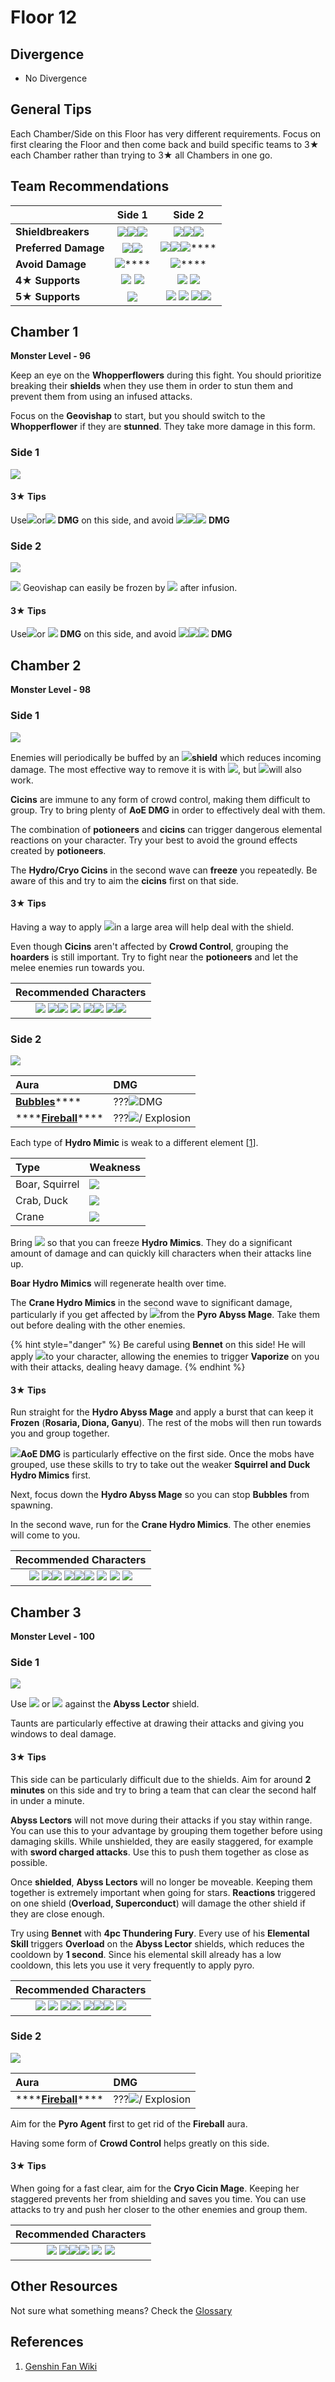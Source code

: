 # Floor 12

## Divergence

* No Divergence

## General Tips

Each Chamber/Side on this Floor has very different requirements. Focus on first clearing the Floor and then come back and build specific teams to 3★ each Chamber rather than trying to 3★ all Chambers in one go.

## Team Recommendations

|  | Side 1 | Side 2 |
| :--- | :---: | :---: |
| **Shieldbreakers** | ![](../../.gitbook/assets/pyro_small.png)![](../../.gitbook/assets/hydro_small.png)![](../../.gitbook/assets/cryo_small.png) | ![](../../.gitbook/assets/pyro_small.png)![](../../.gitbook/assets/hydro_small.png)![](../../.gitbook/assets/cryo_small.png) |
| **Preferred Damage** | ![](https://firebasestorage.googleapis.com/v0/b/gitbook-28427.appspot.com/o/assets%2F-MVAGyyACcSzyzfmgy7f%2Fsync%2F485abc41b72e4fb75fd6cf1b2c21d83a5da9a05c.png?generation=1615182625871961&alt=media)![](../../.gitbook/assets/cryo_small.png) | ![](https://firebasestorage.googleapis.com/v0/b/gitbook-28427.appspot.com/o/assets%2F-MVAGyyACcSzyzfmgy7f%2Fsync%2F485abc41b72e4fb75fd6cf1b2c21d83a5da9a05c.png?generation=1615182625871961&alt=media)![](../../.gitbook/assets/cryo_small.png)![](../../.gitbook/assets/electro_small.png)\*\*\*\* |
| **Avoid Damage** | ![](../../.gitbook/assets/electro_small.png)\*\*\*\* | ![](../../.gitbook/assets/hydro_small.png)\*\*\*\* |
| **4**★ **Supports** | ![](../../.gitbook/assets/ui_avataricon_bennett.png) ![](../../.gitbook/assets/ui_avataricon_xiangling.png)  | ![](../../.gitbook/assets/ui_avataricon_diona.png) ![](../../.gitbook/assets/ui_avataricon_xiangling.png)  |
| **5**★ **Supports** | ![](../../.gitbook/assets/ui_avataricon_venti.png)  | ![](../../.gitbook/assets/ui_avataricon_ganyu.png) ![](../../.gitbook/assets/ui_avataricon_jean.png) ![](../../.gitbook/assets/ui_avataricon_venti.png)![](../../.gitbook/assets/ui_avataricon_zhongli.png)   |

## Chamber 1

**Monster Level - 96**

Keep an eye on the **Whopperflowers** during this fight. You should prioritize breaking their **shields** when they use them in order to stun them and prevent them from using an infused attacks.

Focus on the **Geovishap** to start, but you should switch to the **Whopperflower** if they are **stunned**. They take more damage in this form.

### Side 1

![](../../.gitbook/assets/12-1-1%20%282%29.png)

#### 3★ Tips

Use![](../../.gitbook/assets/hydro_small.png)or![](../../.gitbook/assets/cryo_small.png) **DMG** on this side, and avoid ![](../../.gitbook/assets/physical_small.png)![](../../.gitbook/assets/electro_small.png)![](../../.gitbook/assets/geo_small.png)  **DMG**

### Side 2

![](../../.gitbook/assets/12-1-2%20%282%29.png)

![](../../.gitbook/assets/hydro_small.png) Geovishap can easily be frozen by ![](../../.gitbook/assets/cryo_small.png) after infusion.

#### 3★ Tips

Use![](../../.gitbook/assets/pyro_small.png)or ![](../../.gitbook/assets/electro_small.png) **DMG** on this side, and avoid ![](../../.gitbook/assets/physical_small.png)![](../../.gitbook/assets/hydro_small.png)![](../../.gitbook/assets/geo_small.png)  **DMG**

## Chamber 2

**Monster Level - 98**

### Side 1

![](../../.gitbook/assets/12-2-1%20%282%29.png)

Enemies will periodically be buffed by an ![](../../.gitbook/assets/electro_small.png)**shield** which reduces incoming damage. The most effective way to remove it is with ![](../../.gitbook/assets/cryo_small.png), but ![](../../.gitbook/assets/pyro_small.png)will also work.

**Cicins** are immune to any form of crowd control, making them difficult to group. Try to bring plenty of **AoE DMG** in order to effectively deal with them.

The combination of **potioneers** and **cicins** can trigger dangerous elemental reactions on your character. Try your best to avoid the ground effects created by **potioneers**.

The  **Hydro/Cryo Cicins** in the second wave can **freeze** you repeatedly. Be aware of this and try to aim the **cicins** first on that side.

#### 3★ Tips

Having a way to apply ![](../../.gitbook/assets/cryo_small.png)in a large area will help deal with the shield.

Even though **Cicins** aren't affected by **Crowd Control**, grouping the **hoarders** is still important. Try to fight near the **potioneers** and let the melee enemies run towards you.

| Recommended Characters |
| :---: |
|  ![](../../.gitbook/assets/ui_avataricon_diluc.png) ![](../../.gitbook/assets/ui_avataricon_tartaglia.png)![](../../.gitbook/assets/ui_avataricon_diona.png) ![](../../.gitbook/assets/ui_avataricon_ganyu.png)  ![](../../.gitbook/assets/ui_avataricon_lumine_anemo.png)![](../../.gitbook/assets/ui_avataricon_sucrose.png) ![](../../.gitbook/assets/ui_avataricon_xiao.png)![](../../.gitbook/assets/ui_avataricon_venti.png)  |

### Side 2

![](../../.gitbook/assets/12-2-2.png)

| Aura | DMG |
| :--- | :--- |
| [**Bubbles**](../../mechanics/auras/bubbles.md)\*\*\*\* | ???![](../../.gitbook/assets/hydro_small.png)DMG  |
| \*\*\*\*[**Fireball**](../../mechanics/auras/fireball.md)\*\*\*\* | ???![](../../.gitbook/assets/pyro_small.png)/ Explosion |

Each type of **Hydro Mimic** is weak to a different element \[[1](https://genshinhelper.gitbook.io/abyss/floors/spire/floor-12#references)\]. 

| Type | Weakness |
| :--- | :--- |
| Boar, Squirrel | ![](../../.gitbook/assets/pyro_small.png)  |
| Crab, Duck | ![](../../.gitbook/assets/cryo_small.png)  |
| Crane | ![](../../.gitbook/assets/electro_small.png)  |

Bring ![](../../.gitbook/assets/cryo_small.png) so that you can freeze **Hydro Mimics**. They do a significant amount of damage and can quickly kill characters when their attacks line up.

**Boar Hydro Mimics** will regenerate health over time. 

The **Crane Hydro Mimics** in the second wave to significant damage, particularly if you get affected by  ![](../../.gitbook/assets/pyro_small.png)from the **Pyro Abyss Mage**. Take them out before dealing with the other enemies.

{% hint style="danger" %}
Be careful using **Bennet** on this side! He will apply ![](../../.gitbook/assets/pyro_small.png)to your character, allowing the enemies to trigger **Vaporize** on you with their attacks, dealing heavy damage.
{% endhint %}

#### 3★ Tips

Run straight for the **Hydro Abyss Mage** and apply a burst that can keep it **Frozen** \(**Rosaria, Diona, Ganyu**\). The rest of the mobs will then run towards you and group together.

![](../../.gitbook/assets/pyro_small.png)**AoE DMG** is particularly effective on the first side. Once the mobs have grouped, use these skills to try to take out the weaker **Squirrel and Duck Hydro Mimics** first.

Next, focus down the **Hydro Abyss Mage** so you can stop **Bubbles** from spawning.

In the second wave, run for the **Crane Hydro Mimics**. The other enemies will come to you.

| Recommended Characters |
| :---: |
|  ![](../../.gitbook/assets/ui_avataricon_diluc.png) ![](../../.gitbook/assets/ui_avataricon_klee.png)![](../../.gitbook/assets/ui_avataricon_hutao.png) ![](../../.gitbook/assets/ui_avataricon_xiangling.png)![](../../.gitbook/assets/ui_avataricon_chongyun.png)![](../../.gitbook/assets/ui_avataricon_diona.png) ![](../../.gitbook/assets/ui_avataricon_ganyu.png) ![](../../.gitbook/assets/ui_avataricon_kaeya.png) ![](../../.gitbook/assets/ui_avataricon_zhongli.png)  |

## Chamber 3

**Monster Level - 100**

### Side 1

![](../../.gitbook/assets/12-3-1.png)

Use ![](../../.gitbook/assets/pyro_small.png) or ![](../../.gitbook/assets/cryo_small.png) against the **Abyss Lector** shield.

Taunts are particularly effective at drawing their attacks and giving you windows to deal damage.

#### 3★ Tips

This side can be particularly difficult due to the shields. Aim for around **2 minutes** on this side and try to bring a team that can clear the second half in under a minute.

**Abyss Lectors** will not move during their attacks if you stay within range. You can use this to your advantage by grouping them together before using damaging skills. While unshielded, they are easily staggered, for example with **sword charged attacks**. Use this to push them together as close as possible.

Once **shielded**, **Abyss Lectors** will no longer be moveable. Keeping them together is extremely important when going for stars. **Reactions** triggered on one shield \(**Overload, Superconduct**\) will damage the other shield if they are close enough.

Try using **Bennet** with **4pc Thundering Fury**. Every use of his **Elemental Skill** triggers **Overload** on the **Abyss Lector** shields, which reduces the cooldown by **1 second**. Since his elemental skill already has a low cooldown, this lets you use it very frequently to apply pyro.

| Recommended Characters |
| :---: |
|  ![](../../.gitbook/assets/ui_avataricon_bennett.png) ![](../../.gitbook/assets/ui_avataricon_diluc.png) ![](../../.gitbook/assets/ui_avataricon_klee.png)![](../../.gitbook/assets/ui_avataricon_hutao.png) ![](../../.gitbook/assets/ui_avataricon_xiangling.png)![](../../.gitbook/assets/ui_avataricon_chongyun.png)![](../../.gitbook/assets/ui_avataricon_ganyu.png) ![](../../.gitbook/assets/ui_avataricon_kaeya.png)  |

### Side 2

![](../../.gitbook/assets/12-3-2.png)

| Aura | DMG |
| :--- | :--- |
| \*\*\*\*[**Fireball**](../../mechanics/auras/fireball.md)\*\*\*\* | ???![](../../.gitbook/assets/pyro_small.png)/ Explosion |

Aim for the **Pyro Agent** first to get rid of the **Fireball** aura.

Having some form of **Crowd Control** helps greatly on this side.

#### 3★ Tips

When going for a fast clear, aim for the **Cryo Cicin Mage**. Keeping her staggered prevents her from shielding and saves you time. You can use attacks to try and push her closer to the other enemies and group them.

| Recommended Characters |
| :---: |
|  ![](../../.gitbook/assets/ui_avataricon_razor.png) ![](../../.gitbook/assets/ui_avataricon_lumine_anemo.png)![](../../.gitbook/assets/ui_avataricon_jean.png)![](../../.gitbook/assets/ui_avataricon_sucrose.png) ![](../../.gitbook/assets/ui_avataricon_venti.png) ![](../../.gitbook/assets/ui_avataricon_zhongli.png)  |

## Other Resources

Not sure what something means? Check the [Glossary](../glossary.md)

## References

1. [Genshin Fan Wiki](https://genshin-impact.fandom.com/wiki/Rhodeia_of_Loch)

